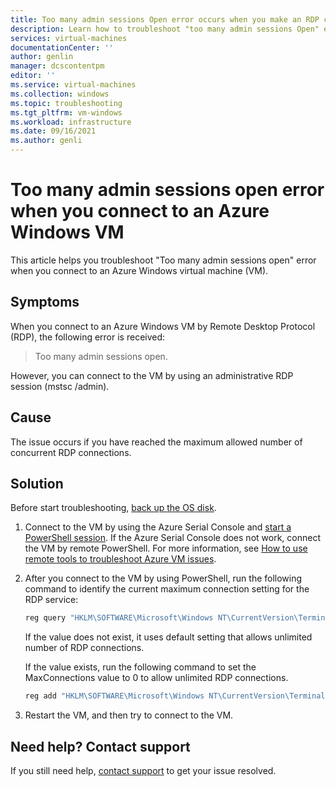 ```yaml
---
title: Too many admin sessions Open error occurs when you make an RDP connection to Azure Windows VM| Microsoft Docs
description: Learn how to troubleshoot "too many admin sessions Open" error when you connect to Azure VM| Microsoft Docs
services: virtual-machines
documentationCenter: ''
author: genlin
manager: dcscontentpm
editor: ''
ms.service: virtual-machines
ms.collection: windows
ms.topic: troubleshooting
ms.tgt_pltfrm: vm-windows
ms.workload: infrastructure
ms.date: 09/16/2021
ms.author: genli
---
```


# Too many admin sessions open error when you connect to an Azure Windows VM

This article helps you troubleshoot "Too many admin sessions open" error when you connect to an Azure Windows virtual machine (VM).

## Symptoms

When you connect to an Azure Windows VM by Remote Desktop Protocol (RDP), the following error is received:

   >Too many admin sessions open.

However, you can connect to the VM by using an administrative RDP session (mstsc /admin).

## Cause

The issue occurs if you have reached the maximum allowed number of concurrent RDP connections.

## Solution

Before start troubleshooting, [back up the OS disk](/azure/virtual-machines/windows/snapshot-copy-managed-disk).

1. Connect to the VM by using the Azure Serial Console and [start a PowerShell session]( serial-console-windows.md#use-serial-console). If the Azure Serial Console does not work, connect the VM by remote PowerShell. For more information, see [How to use remote tools to troubleshoot Azure VM issues](remote-tools-troubleshoot-azure-vm-issues.md).

1. After you connect to the VM by using PowerShell, run the following command to identify the current maximum connection setting for the RDP service:

    ```powershell
   reg query "HKLM\SOFTWARE\Microsoft\Windows NT\CurrentVersion\TerminalServerGateway\Config\Core" /v MaxConnections
    ```
    If the value does not exist, it uses default setting that allows unlimited number of RDP connections.

    If the value exists, run the following command to set the MaxConnections value to 0 to allow unlimited RDP connections.

    ```powershell
    reg add "HKLM\SOFTWARE\Microsoft\Windows NT\CurrentVersion\TerminalServerGateway\Config\Core" /v MaxConnections /t REG_DWORD /d 0 /f 
    ```
1. Restart the VM, and then try to connect to the VM.


## Need help? Contact support

If you still need help, [contact support](https://portal.azure.com/?#blade/Microsoft_Azure_Support/HelpAndSupportBlade) to get your issue resolved.